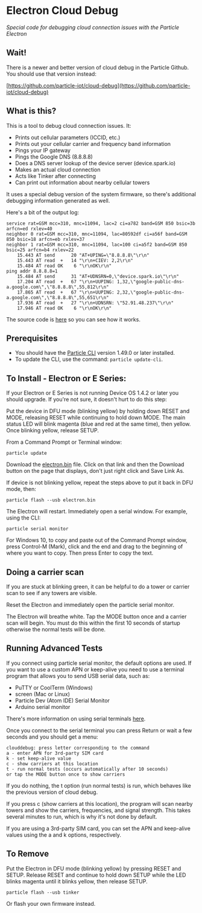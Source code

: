 # Electron Cloud Debug

*Special code for debugging cloud connection issues with the Particle Electron*

## Wait!

There is a newer and better version of cloud debug in the Particle Github. You should use that version instead:

[https://github.com/particle-iot/cloud-debug](https://github.com/particle-iot/cloud-debug)

## What is this?

This is a tool to debug cloud connection issues. It:

- Prints out cellular parameters (ICCID, etc.)
- Prints out your cellular carrier and frequency band information
- Pings your IP gateway
- Pings the Google DNS (8.8.8.8)
- Does a DNS server lookup of the device server (device.spark.io)
- Makes an actual cloud connection
- Acts like Tinker after connecting 
- Can print out information about nearby cellular towers

It uses a special debug version of the system firmware, so there's additional debugging information generated as well.

Here's a bit of the output log:

```
service rat=GSM mcc=310, mnc=11094, lac=2 ci=a782 band=GSM 850 bsic=3b arfcn=ed rxlev=40
neighbor 0 rat=GSM mcc=310, mnc=11094, lac=80592df ci=a56f band=GSM 850 bsic=18 arfcn=eb rxlev=37
neighbor 1 rat=GSM mcc=310, mnc=11094, lac=100 ci=a5f2 band=GSM 850 bsic=25 arfcn=b4 rxlev=22
    15.443 AT send      20 "AT+UPING=\"8.8.8.8\"\r\n"
    15.443 AT read  +   14 "\r\n+CIEV: 2,2\r\n"
    15.484 AT read OK    6 "\r\nOK\r\n"
ping addr 8.8.8.8=1
    15.484 AT send      31 "AT+UDNSRN=0,\"device.spark.io\"\r\n"
    17.204 AT read  +   67 "\r\n+UUPING: 1,32,\"google-public-dns-a.google.com\",\"8.8.8.8\",55,812\r\n"
    17.865 AT read  +   67 "\r\n+UUPING: 2,32,\"google-public-dns-a.google.com\",\"8.8.8.8\",55,651\r\n"
    17.936 AT read  +   27 "\r\n+UDNSRN: \"52.91.48.237\"\r\n"
    17.946 AT read OK    6 "\r\nOK\r\n"
```

The source code is [here](https://github.com/rickkas7/electron-clouddebug/blob/master/clouddebug-electron.cpp) so you can see how it works. 

## Prerequisites 

- You should have the [Particle CLI](https://docs.particle.io/guide/tools-and-features/cli/photon/) version 1.49.0 or later installed.
- To update the CLI, use the command: `particle update-cli`.

## To Install - Electron or E Series:

If your Electron or E Series is not running Device OS 1.4.2 or later you should upgrade. If you're not sure, it doesn't hurt to do this step:

Put the device in DFU mode (blinking yellow) by holding down RESET and MODE, releasing RESET while continuing to hold down MODE. The main status LED will blink magenta (blue and red at the same time), then yellow. Once blinking yellow, release SETUP.

From a Command Prompt or Terminal window:

```
particle update
```

Download the [electron.bin](https://github.com/rickkas7/electron-clouddebug/raw/master/electron.bin) file. Click on that link and then the Download button on the page that displays, don't just right click and Save Link As.

If device is not blinking yellow, repeat the steps above to put it back in DFU mode, then:

```
particle flash --usb electron.bin
```

The Electron will restart. Immediately open a serial window. For example, using the CLI:

```
particle serial monitor
```

For Windows 10, to copy and paste out of the Command Prompt window, press Control-M (Mark), click and the end and drag to the beginning of where you want to copy. Then press Enter to copy the text.

## Doing a carrier scan

If you are stuck at blinking green, it can be helpful to do a tower or carrier scan to see if any towers are visible.

Reset the Electron and immediately open the particle serial monitor.

The Electron will breathe white. Tap the MODE button once and a carrier scan will begin. You must do this within the first 10 seconds of startup otherwise the normal tests will be done.


## Running Advanced Tests

If you connect using particle serial monitor, the default options are used. If you want to use a custom APN or keep-alive you need to use a terminal program that allows you to send USB serial data, such as:

- PuTTY or CoolTerm (Windows)
- screen (Mac or Linux)
- Particle Dev (Atom IDE) Serial Monitor
- Arduino serial monitor

There's more information on using serial terminals [here](https://github.com/rickkas7/serial_tutorial).

Once you connect to the serial terminal you can press Return or wait a few seconds and you should get a menu:

```
clouddebug: press letter corresponding to the command
a - enter APN for 3rd-party SIM card
k - set keep-alive value
c - show carriers at this location
t - run normal tests (occurs automatically after 10 seconds)
or tap the MODE button once to show carriers
```

If you do nothing, the t option (run normal tests) is run, which behaves like the previous version of cloud debug.

If you press c (show carriers at this location), the program will scan nearby towers and show the carriers, frequencies, and signal strength. This takes several minutes to run, which is why it's not done by default.

If you are using a 3rd-party SIM card, you can set the APN and keep-alive values using the a and k options, respectively.


## To Remove

Put the Electron in DFU mode (blinking yellow) by pressing RESET and SETUP. Release RESET and continue to hold down SETUP while the LED blinks magenta until it blinks yellow, then release SETUP.

```
particle flash --usb tinker
```

Or flash your own firmware instead.


